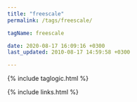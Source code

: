 ```yaml
---
title: "freescale"
permalink: /tags/freescale/

tagName: freescale

date: 2020-08-17 16:09:16 +0300
last_updated: 2010-08-17 14:59:58 +0300

---
```


{% include taglogic.html %}

{% include links.html %}
